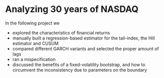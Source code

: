 # Analyzing 30 years of NASDAQ

In the following project we
+ explored the characteristics of financial returns
+ manually built a regression-based estimator for the tail-index, the Hill estimator and CUSUM
+ compared different GARCH variants and selected the proper amount of lags
+ ran a mispecification
+ discussed the benefits of a fixed-volatility bootstrap, and how to circumvent the inconsistency due to parameters on the boundary
